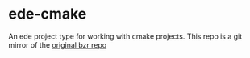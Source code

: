 ede-cmake
=========

An ede project type for working with cmake projects. This repo is a
git mirror of the
[original bzr repo](https://code.launchpad.net/~arankine/+junk/ede-cmake)
